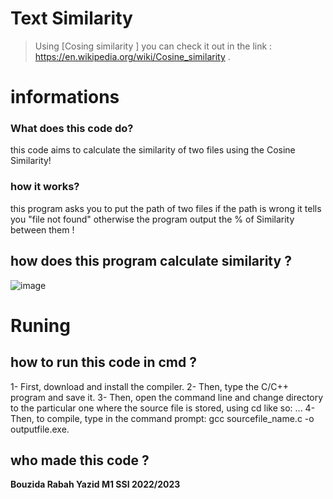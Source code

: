 # Text Similarity
> Using [Cosing similarity ] you can check it out in the link : https://en.wikipedia.org/wiki/Cosine_similarity .



# informations 
### What does this code do? 
this code aims to calculate the similarity of two files using the Cosine Similarity!



### how it works?
this program asks you to put the path of two files if the path is wrong it tells you "file not found" otherwise the program output the % of Similarity between them !

## how does this program calculate similarity ?

![image](https://user-images.githubusercontent.com/75635578/198825914-a2fdbb6f-25d6-4785-b38f-3d80d0eb39a2.png)


# Runing 

## how to run this code in cmd  ? 

1- First, download and install the compiler.
2- Then, type the C/C++ program and save it.
3- Then, open the command line and change directory to the particular one where the source file is stored, using cd like so: ...
4- Then, to compile, type in the command prompt: gcc sourcefile_name.c -o outputfile.exe.

## who made this code ? 
**Bouzida Rabah Yazid M1 SSI 2022/2023**
